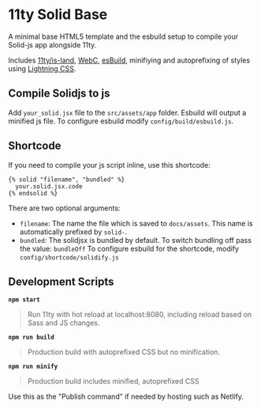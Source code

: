 # 11ty Solid Base

A minimal base HTML5 template and the esbuild setup to compile your Solid-js app alongside 11ty.

Includes [11ty/is-land](https://www.11ty.dev/docs/plugins/partial-hydration/), [WebC](https://www.11ty.dev/docs/languages/webc/), [esBuild](https://esbuild.github.io), minifiying and autoprefixing of styles using [Lightning CSS](https://lightningcss.dev/).

## Compile Solidjs to js
Add `your_solid.jsx` file to the `src/assets/app` folder. Esbuild will output a minified js file. To configure esbuild modify `config/build/esbuild.js`.

## Shortcode
If you need to compile your js script inline, use this shortcode:

~~~liquid
{% solid "filename", "bundled" %}
  your.solid.jsx.code
{% endsolid %}
~~~

There are two optional arguments:
- `filename`: The name the file which is saved to `docs/assets`. This name is automatically prefixed by `solid-`.
- `bundled`: The solidjsx is bundled by default. To switch bundling off pass the value: `bundleOff`
To configure esbuild for the shortcode, modify `config/shortcode/solidify.js`

## Development Scripts

**`npm start`**

> Run 11ty with hot reload at localhost:8080, including reload based on Sass and JS changes.

**`npm run build`**

> Production build with autoprefixed CSS but no minification. 

**`npm run minify`**

> Production build includes minified, autoprefixed CSS

Use this as the "Publish command" if needed by hosting such as Netlify.
